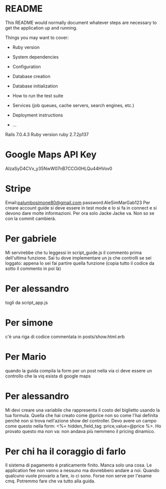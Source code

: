 # README

This README would normally document whatever steps are necessary to get the
application up and running.

Things you may want to cover:

- Ruby version

- System dependencies

- Configuration

- Database creation

- Database initialization

- How to run the test suite

- Services (job queues, cache servers, search engines, etc.)

- Deployment instructions

- ...

Rails 7.0.4.3
Ruby version ruby 2.7.2p137

# Google Maps API Key

AIzaSyD4CVx_y35NwW07nB7CCOi0HLQu44HVov0

# Stripe
Email:palumbosimone80@gmail.com
password:AleSimMarGab123
Per creare account guide si deve essere in test mode e lo si fa in connect e si devono dare molte informazioni.
Per ora solo Jacke Jacke va. Non so se con la commit cambierà. 
# Per gabriele

Mi servirebbe che tu leggessi in script_guide.js il commento prima dell'ultima funzione. Sai tu dove implementare
un js che controlli se sei loggato: appena lo sei fai partire quella funzione (copia tutto il codice da sotto il
commento in poi là)

# Per alessandro

togli da script_app.js

# Per simone

c'è una riga di codice commentata in posts/show.html.erb

# Per Mario

quando la guida compila la form per un post nella via ci deve essere un controllo che la viq esista di
google maps
# Per alessandro
  Mi devi creare una variabile che rappresenta il costo del biglietto usando la tua formula. Quella che hai creato come @price non so come l'hai definita perchè non si trova nell'azione show del controller. Devo avere un campo come questo nella form: <%= hidden_field_tag :price,value=@price %>. Ho provato questo ma non va: non andava più nemmeno il pricing dinamico.

# Per chi ha il coraggio di farlo
  Il sistema di pagamento è praticamente finito. Manca solo una cosa. Le application fee non vanno a nessuno ma 
  dovrebbero andare a noi. Quando qualcuno vuole provarlo a fare, io ci sono. Forse non serve per l'esame cmq. 
  Potremmo fare che va tutto alla guida.

